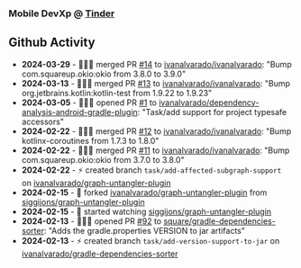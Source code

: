 ### Mobile DevXp @ [Tinder](https://medium.com/tinder)

## Github Activity
- **2024-03-29** - 🧑🏻‍💻 merged PR [#14](https://github.com/ivanalvarado/ivanalvarado/pull/14) to [ivanalvarado/ivanalvarado](https://github.com/ivanalvarado/ivanalvarado): "Bump com.squareup.okio:okio from 3.8.0 to 3.9.0"
- **2024-03-13** - 🧑🏻‍💻 merged PR [#13](https://github.com/ivanalvarado/ivanalvarado/pull/13) to [ivanalvarado/ivanalvarado](https://github.com/ivanalvarado/ivanalvarado): "Bump org.jetbrains.kotlin:kotlin-test from 1.9.22 to 1.9.23"
- **2024-03-05** - 🧑🏻‍💻 opened PR [#1](https://github.com/ivanalvarado/dependency-analysis-android-gradle-plugin/pull/1) to [ivanalvarado/dependency-analysis-android-gradle-plugin](https://github.com/ivanalvarado/dependency-analysis-android-gradle-plugin): "Task/add support for project typesafe accessors"
- **2024-02-22** - 🧑🏻‍💻 merged PR [#12](https://github.com/ivanalvarado/ivanalvarado/pull/12) to [ivanalvarado/ivanalvarado](https://github.com/ivanalvarado/ivanalvarado): "Bump kotlinx-coroutines from 1.7.3 to 1.8.0"
- **2024-02-22** - 🧑🏻‍💻 merged PR [#11](https://github.com/ivanalvarado/ivanalvarado/pull/11) to [ivanalvarado/ivanalvarado](https://github.com/ivanalvarado/ivanalvarado): "Bump com.squareup.okio:okio from 3.7.0 to 3.8.0"
- **2024-02-22** - ⚡️ created branch `task/add-affected-subgraph-support` on [ivanalvarado/graph-untangler-plugin](https://github.com/ivanalvarado/graph-untangler-plugin)
- **2024-02-15** - 🔱 forked [ivanalvarado/graph-untangler-plugin](https://github.com/ivanalvarado/graph-untangler-plugin) from [siggijons/graph-untangler-plugin](https://github.com/siggijons/graph-untangler-plugin)
- **2024-02-15** - 👀 started watching [siggijons/graph-untangler-plugin](https://github.com/siggijons/graph-untangler-plugin)
- **2024-02-13** - 🧑🏻‍💻 opened PR [#92](https://github.com/square/gradle-dependencies-sorter/pull/92) to [square/gradle-dependencies-sorter](https://github.com/square/gradle-dependencies-sorter): "Adds the gradle.properties VERSION to jar artifacts"
- **2024-02-13** - ⚡️ created branch `task/add-version-support-to-jar` on [ivanalvarado/gradle-dependencies-sorter](https://github.com/ivanalvarado/gradle-dependencies-sorter)